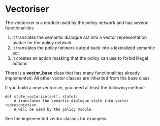 # Vectoriser

The vectoriser is a module used by the policy network and has several functionalities

1. it translates the semantic dialogue act into a vector representation usable for the policy network
2. it translates the policy network output back into a lexicalized semantic act
3. it creates an action masking that the policy can use to forbid illegal actions

There is a **vector_base** class that has many functionalities already implemented. All other vector classes are inherited from the base class.

If you build a new vectoriser, you need at least the following method:

    
    def state_vectorize(self, state):
        # translates the semantic dialogue state into vector representation
        # will be used by the policy module
    
See the implemented vector classes for examples.